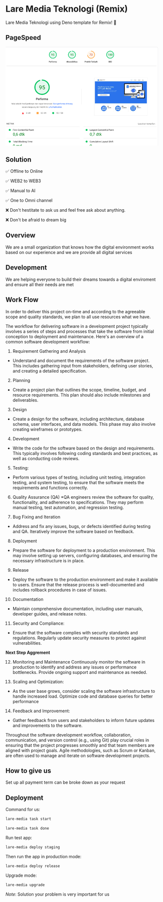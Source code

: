 # Lare Media Teknologi (Remix)

Lare Media Teknologi using Deno template for Remix! 🦕

## PageSpeed

<p align="center">
	<img src="./pagespeed.png" width="600px">
</p>


## Solution

✅ Offline to Online

✅ WEB2 to WEB3

✅ Manual to AI 

✅ One to Omni channel


❌ Don't hestitate to ask us and feel free ask about anything.

❌ Don't be afraid to dream big

## Overview

We are a small organization that knows how the digital environment works based on our experience and we are provide all digital services  

## Development

We are helping everyone to build their dreams towards a digital enviroment and ensure all their needs are met 

## Work Flow

In order to deliver this project on-time and according to the agreeable scope and quality standards, we plan to all use resources what we have. 

The workflow for delivering software in a development project typically involves a series of steps and processes that take the software from initial conception to deployment and maintenance. Here's an overview of a common software development workflow:

1. Requirement Gathering and Analysis
* Understand and document the requirements of the software project. This includes gathering input from stakeholders, defining user stories, and creating a detailed specification.

2. Planning
* Create a project plan that outlines the scope, timeline, budget, and resource requirements. This plan should also include milestones and deliverables.
  
3. Design
* Create a design for the software, including architecture, database schema, user interfaces, and data models. This phase may also involve creating wireframes or prototypes.

4. Development
* Write the code for the software based on the design and requirements. This typically involves following coding standards and best practices, as well as conducting code reviews.

5. Testing:
* Perform various types of testing, including unit testing, integration testing, and system testing, to ensure that the software meets the requirements and functions correctly.

6. Quality Assurance (QA)
*QA engineers review the software for quality, functionality, and adherence to specifications. They may perform manual testing, test automation, and regression testing.

7. Bug Fixing and Iteration
* Address and fix any issues, bugs, or defects identified during testing and QA. Iteratively improve the software based on feedback.

8. Deployment
* Prepare the software for deployment to a production environment. This may involve setting up servers, configuring databases, and ensuring the necessary infrastructure is in place.

9. Release
* Deploy the software to the production environment and make it available to users. Ensure that the release process is well-documented and includes rollback procedures in case of issues.

10. Documentation
* Maintain comprehensive documentation, including user manuals, developer guides, and release notes.

11. Security and Compliance:
* Ensure that the software complies with security standards and regulations. Regularly update security measures to protect against vulnerabilities.

**Next Step Aggrement**

12. Monitoring and Maintenance
Continuously monitor the software in production to identify and address any issues or performance bottlenecks. Provide ongoing support and maintenance as needed.

13. Scaling and Optimization:
* As the user base grows, consider scaling the software infrastructure to handle increased load. Optimize code and database queries for better performance

14. Feedback and Improvement:
* Gather feedback from users and stakeholders to inform future updates and improvements to the software.

Throughout the software development workflow, collaboration, communication, and version control (e.g., using Git) play crucial roles in ensuring that the project progresses smoothly and that team members are aligned with project goals. Agile methodologies, such as Scrum or Kanban, are often used to manage and iterate on software development projects.

## How to give us

Set up all payment term can be broke down as your request

## Deployment

Command for us:
```sh
lare-media task start
```

```sh
lare-media task done
```

Run test app:

```sh
lare-media deploy staging
```
Then run the app in production mode:

```sh
lare-media deploy release
```
Upgrade mode:

```sh
lare-media upgrade
```




*Note*: Solution your problem is very important for us
